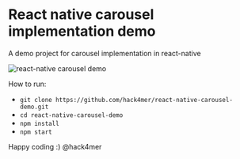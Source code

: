 # React native carousel implementation demo
A demo project for carousel implementation in react-native

![react-native carousel demo](https://dsmbdpe1u2kpu.cloudfront.net/wp-content/uploads/20190202192410/react-native-carousel.gif "react-native carousel demo")

How to run:
 - `git clone https://github.com/hack4mer/react-native-carousel-demo.git`
 - `cd react-native-carousel-demo`
 - `npm install` 
 - `npm start` 

Happy coding :)
@hack4mer

